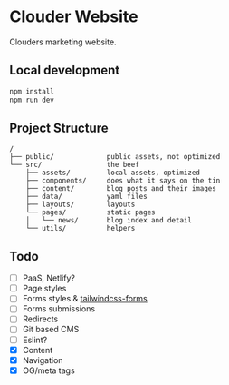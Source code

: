 # Clouder Website

Clouders marketing website.

## Local development

```sh
npm install
npm run dev
```

## Project Structure

```text
/
├── public/             public assets, not optimized
└── src/                the beef
    ├── assets/         local assets, optimized
    ├── components/     does what it says on the tin
    ├── content/        blog posts and their images
    ├── data/           yaml files
    ├── layouts/        layouts
    └── pages/          static pages
    │   └── news/       blog index and detail
    └── utils/          helpers
```

## Todo

- [ ] PaaS, Netlify?
- [ ] Page styles
- [ ] Forms styles & [tailwindcss-forms](https://github.com/tailwindlabs/tailwindcss-forms)
- [ ] Forms submissions
- [ ] Redirects
- [ ] Git based CMS
- [ ] Eslint?
- [x] Content
- [x] Navigation
- [x] OG/meta tags
